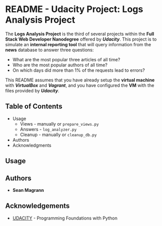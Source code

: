 # README - Udacity Project: Logs Analysis Project



The **Logs Analysis Project** is the third of several projects within the **Full Stack Web Developer Nanodegree** offered by **_Udacity_**.  This project is to simulate an **internal reporting tool** that will query information from the **news** database to answer three questions:
* What are the most popular three articles of all time?
* Who are the most popular authors of all time?
* On which days did more than 1% of the requests lead to errors?

This README assumes that you have already setup the **virtual machine** with **_VirtualBox_** and **_Vagrant_**, and you have configured the **VM** with the files provided by **_Udacity_**.

## Table of Contents

* Usage
  * Views - manually or `prepare_views.py`
  * Answers - `log_analyzer.py`
  * Cleanup - manually or `cleanup_db.py`
* Authors
* Acknowledgments

## Usage

## Authors

* **Sean Magrann**

## Acknowledgements

* [UDACITY](https://www.udacity.com/) - Programming Foundations with Python



